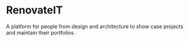# RenovateIT
A platform for people from design and architecture to show case projects and maintain their portfolios.
